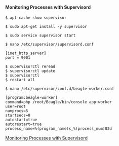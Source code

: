 #### Monitoring Processes with Supervisord

```
$ apt-cache show supervisor
```

```
$ sudo apt-get install -y supervisor
```

```
$ sudo service supervisor start
```

```
$ nano /etc/supervisor/supervisord.conf
```

```
[inet_http_server]
port = 9001
```

```
$ supervisorctl reread
$ supervisorctl update
$ supervisorctl
$ restart all
```

```
$ nano /etc/supervisor/conf.d/beagle-worker.conf
```

```
[program:beagle-worker]
command=php /root/Beagle/bin/console app:worker
user=root
numprocs=5
startsecs=0
autostart=true
autorestart=true
process_name=%(program_name)s_%(process_num)02d
```

[Monitoring Processes with Supervisord](https://serversforhackers.com/c/monitoring-processes-with-supervisord)

